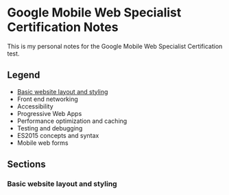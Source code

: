 # Google Mobile Web Specialist Certification Notes
This is my personal notes for the Google Mobile Web Specialist Certification test.

## Legend

- [Basic website layout and styling](#basic-website-layout-and-styling)
- Front end networking
- Accessibility
- Progressive Web Apps
- Performance optimization and caching
- Testing and debugging
- ES2015 concepts and syntax
- Mobile web forms

## Sections

### Basic website layout and styling